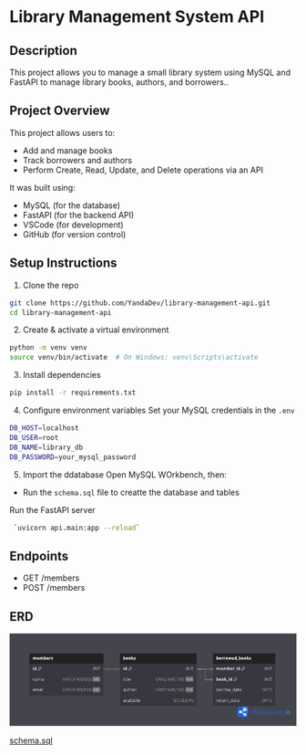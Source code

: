 # Library Management System API

## Description
This project allows you to manage a small library system using MySQL and FastAPI to manage library books, authors, and borrowers..

## Project Overview

This project allows users to:
- Add and manage books
- Track borrowers and authors
- Perform Create, Read, Update, and Delete operations via an API

It was built using:
- MySQL (for the database)
- FastAPI (for the backend API)
- VSCode (for development)
- GitHub (for version control)

## Setup Instructions

1. Clone the repo 
```bash
git clone https://github.com/YandaDev/library-management-api.git
cd library-management-api
```
2. Create & activate a virtual environment
```bash
python -m venv venv
source venv/bin/activate  # On Windows: venv\Scripts\activate
```
3. Install dependencies
```bash
pip install -r requirements.txt
```
4. Configure environment variables
Set  your MySQL credentials in the `.env`
```bash
DB_HOST=localhost
DB_USER=root
DB_NAME=library_db
DB_PASSWORD=your_mysql_password
```
5. Import the ddatabase
Open MySQL WOrkbench, then:
- Run the `schema.sql` file to creatte the database and tables

Run the FastAPI server
```bash
 `uvicorn api.main:app --reload`
```

## Endpoints
- GET /members
- POST /members

## ERD

![Entity-Relationship Diagram (ERD)](docs/erd.png)

[schema.sql](schema.sql)
